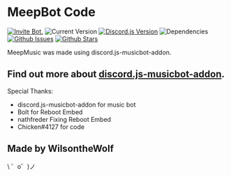 MeepBot Code
==========================

[![Invite Bot.](https://img.shields.io/endpoint.svg?logo=discord&logoColor=white&url=https%3A%2F%2Fmeep-bot.glitch.me%2Finvites)](https://discordapp.com/api/oauth2/authorize?client_id=519354760139243531&permissions=3145728&scope=bot)
![Current Version](https://img.shields.io/github/package-json/v/wilsonthewolf/meepbot.svg)
[![Discord.js Version](https://img.shields.io/github/package-json/dependency-version/wilsonthewolf/meepbot/discord.js.svg?logo=discord&logoColor=white)](https://discord.js.org/)
![Dependencies](https://img.shields.io/david/wilsonthewolf/meepbot.svg)
[![Github Issues](https://img.shields.io/github/issues/wilsonthewolf/meepbot.svg?logo=github)](https://github.com/wilsonthewolf/meepbot/issues)
[![Github Stars](https://img.shields.io/github/stars/wilsonthewolf/meepbot.svg?style=social)](https://github.com/wilsonthewolf/meepbot/issues)


MeepMusic was made using discord.js-musicbot-addon.


Find out more about [discord.js-musicbot-addon](https://www.npmjs.com/package/discord.js-musicbot-addon).
------------

Special Thanks:
- discord.js-musicbot-addon for music bot
- Bolt for Reboot Embed
- nathfreder Fixing Reboot Embed
- Chicken#4127 for code

Made by WilsontheWolf
--------------

\ ゜o゜)ノ
